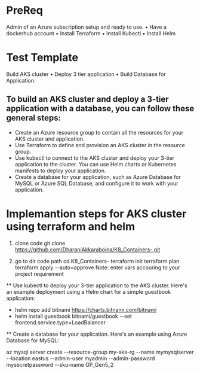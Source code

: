 # PreReq 
Admin of an Azure subscription setup and
ready to use.
• Have a dockerhub account
• Install Terraform
• Install Kubectl
• Install Helm

# Test Template
Build AKS cluster
• Deploy 3 tier application
• Build Database for Application.

## To build an AKS cluster and deploy a 3-tier application with a database, you can follow these general steps:

- Create an Azure resource group to contain all the resources for your AKS cluster and application.
- Use Terraform to define and provision an AKS cluster in the resource group.
- Use kubectl to connect to the AKS cluster and deploy your 3-tier application to the cluster. You can use Helm charts or Kubernetes manifests to deploy your application.
-  Create a database for your application, such as Azure Database for MySQL or Azure SQL Database, and configure it to work with your application.

# Implemantion steps for AKS cluster using terraform and helm
1. clone code
git clone https://github.com/DharaniAkkaraboina/K8_Containers-.git

2. go to dir code path
cd K8_Containers-
terraform init
terraform plan
terraform apply --auto=approve
Note: enter vars accouring to your project requirement

** Use kubectl to deploy your 3-tier application to the AKS cluster. 
   Here's an example deployment using a Helm chart for a simple guestbook application:
   
   - helm repo add bitnami https://charts.bitnami.com/bitnami 
   - helm install guestbook bitnami/guestbook --set frontend.service.type=LoadBalancer

** Create a database for your application. Here's an example using Azure Database for MySQL:

az mysql server create --resource-group my-aks-rg --name mymysqlserver --location eastus --admin-user myadmin --admin-password mysecretpassword --sku-name GP_Gen5_2
